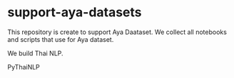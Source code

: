 # support-aya-datasets

This repository is create to support Aya Daataset. We collect all notebooks and scripts that use for Aya dataset.


We build Thai NLP.

PyThaiNLP